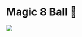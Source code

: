 # Magic 8 Ball 🎱

![](https://user-images.githubusercontent.com/53031/82335424-94236a00-99e9-11ea-9e2f-43fdf610a431.png)

